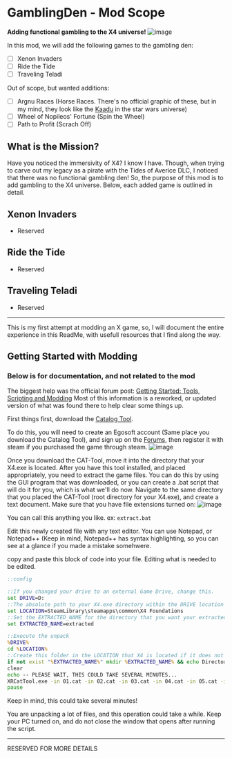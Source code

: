 # GamblingDen - Mod Scope
**Adding functional gambling to the X4 universe!**
![image](https://user-images.githubusercontent.com/22847483/210157421-3cab7a8d-cea1-4103-a2ad-a7248d056b32.png)

In this mod, we will add the following games to the gambling den:

- [ ] Xenon Invaders
- [ ] Ride the Tide
- [ ] Traveling Teladi

Out of scope, but wanted additions:

- [ ] Argnu Races (Horse Races. There's no official graphic of these, but in my mind, they look like the [Kaadu](https://www.starwars.com/databank/kaadu) in the star wars universe)
- [ ] Wheel of Nopileos' Fortune (Spin the Wheel)
- [ ] Path to Profit (Scrach Off)

## What is the Mission?
Have you noticed the immersivity of X4? I know I have. Though, when trying to carve out my legacy as a pirate with the Tides of Averice DLC, I noticed that there was no functional gambling den! So, the purpose of this mod is to add gambling to the X4 universe. Below, each added game is outlined in detail.

## Xenon Invaders

- Reserved

## Ride the Tide

- Reserved

## Traveling Teladi

- Reserved


---

This is my first attempt at modding an X game, so, I will document the entire experience in this ReadMe, with usefull resources that I find along the way. 

## Getting Started with Modding
### **Below is for documentation, and not related to the mod**

The biggest help was the official forum post: [Getting Started: Tools, Scripting and Modding](https://forum.egosoft.com/viewtopic.php?f=181&t=402452)
Most of this information is a reworked, or updated version of what was found there to help clear some things up. 

First things first, download the [Catalog Tool](https://www.egosoft.com/download/x_rebirth/bonus_en.php). 

To do this, you will need to create an Egosoft account (Same place you download the Catalog Tool), and sign up on the [Forums](https://forum.egosoft.com/viewforum.php?f=152), then register it with steam if you purchased the game through steam. 
![image](https://user-images.githubusercontent.com/22847483/210156940-8d845996-0c7a-4277-bf4e-fc76e82d9563.png)

Once you download the CAT-Tool, move it into the directory that your X4.exe is located. After you have this tool installed, and placed appropriately, you need to extract the game files. You can do this by using the GUI program that was downloaded, or you can create a .bat script that will do it for you, which is what we'll do now. 
Navigate to the same directory that you placed the CAT-Tool (root directory for your X4.exe), and create a text document.
Make sure that you have file extensions turned on: ![image](https://user-images.githubusercontent.com/22847483/210157041-13df74b5-b7fa-4fe8-8f5f-e876e54ea323.png)

You can call this anything you like. ex: `extract.bat`

Edit this newly created file with any text editor. You can use Notepad, or Notepad++ (Keep in mind, Notepad++ has syntax highlighting, so you can see at a glance if you made a mistake somehwere. 

copy and paste this block of code into your file. Editing what is needed to be edited. 
```bat
::config

::If you changed your drive to an external Game Drive, change this.
set DRIVE=D:
::The absolute path to your X4.exe directory within the DRIVE location
set LOCATION=SteamLibrary\steamapps\common\X4 Foundations
::Set the EXTRACTED_NAME for the directory that you want your extracted files to go. 
set EXTRACTED_NAME=extracted

::Execute the unpack
%DRIVE%
cd %LOCATION%
::Create this folder in the LOCATION that X4 is located if it does not exist.
if not exist "%EXTRACTED_NAME%" mkdir %EXTRACTED_NAME% && echo Directory Created: %EXTRACTED_NAME%
clear
echo -- PLEASE WAIT, THIS COULD TAKE SEVERAL MINUTES...
XRCatTool.exe -in 01.cat -in 02.cat -in 03.cat -in 04.cat -in 05.cat -in 06.cat -in 07.cat -in 08.cat -in 09.cat -out "%DRIVE%\%LOCATION%\%EXTRACTED_NAME%"
pause
```

Keep in mind, this could take several minutes!

You are unpacking a lot of files, and this operation could take a while. Keep your PC turned on, and do not close the window that opens after running the script. 

---

RESERVED FOR MORE DETAILS
